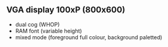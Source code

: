 VGA display 100xP (800x600)
-----------------
 - dual cog (WHOP)
 - RAM font (variable height)
 - mixed mode (foreground full colour, background paletted)
